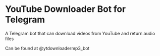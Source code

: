 # YouTube Downloader Bot for Telegram

A Telegram bot that can download videos from YouTube and return audio files

Can be found at @ytdownloadermp3_bot
